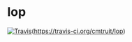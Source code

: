 # lop

[![Travis](https://api.travis-ci.org/cmtruit/lop.svg?branch=master)](https://github.com/cmtruit/lop)(https://travis-ci.org/cmtruit/lop)
